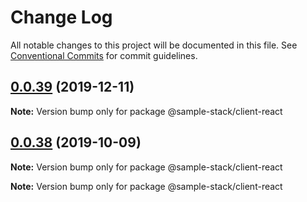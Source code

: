 # Change Log

All notable changes to this project will be documented in this file.
See [Conventional Commits](https://conventionalcommits.org) for commit guidelines.

## [0.0.39](https://github.com/cdmbase/fullstack-pro/compare/v0.0.38...v0.0.39) (2019-12-11)

**Note:** Version bump only for package @sample-stack/client-react





## [0.0.38](https://github.com/cdmbase/fullstack-pro/compare/v0.0.37...v0.0.38) (2019-10-09)

**Note:** Version bump only for package @sample-stack/client-react







**Note:** Version bump only for package @sample-stack/client-react
